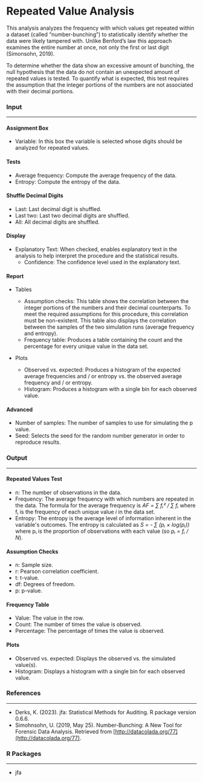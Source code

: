Repeated Value Analysis
===

This analysis analyzes the frequency with which values get repeated within a dataset (called “number-bunching”) to statistically identify whether the data were likely tampered with. Unlike Benford’s law this approach examines the entire number at once, not only the first or last digit (Simonsohn, 2019).

To determine whether the data show an excessive amount of bunching, the null hypothesis that the data do not contain an unexpected amount of repeated values is tested. To quantify what is expected, this test requires the assumption that the integer portions of the numbers are not associated with their decimal portions.

### Input
---

#### Assignment Box
- Variable: In this box the variable is selected whose digits should be analyzed for repeated values.

#### Tests
- Average frequency: Compute the average frequency of the data.
- Entropy: Compute the entropy of the data.

#### Shuffle Decimal Digits
- Last: Last decimal digit is shuffled.
- Last two: Last two decimal digits are shuffled.
- All: All decimal digits are shuffled.

#### Display
- Explanatory Text: When checked, enables explanatory text in the analysis to help interpret the procedure and the statistical results.
  - Confidence: The confidence level used in the explanatory text.

#### Report
- Tables
  - Assumption checks: This table shows the correlation between the integer portions of the numbers and their decimal counterparts. To meet the required assumptions for this procedure, this correlation must be non-existent. This table also displays the correlation between the samples of the two simulation runs (average frequency and entropy).
  - Frequency table: Produces a table containing the count and the percentage for every unique value in the data set.

- Plots
  - Observed vs. expected: Produces a histogram of the expected average frequencies and / or entropy vs. the observed average frequency and / or entropy.
  - Histogram: Produces a histogram with a single bin for each observed value.

#### Advanced
- Number of samples: The number of samples to use for simulating the p value.
- Seed: Selects the seed for the random number generator in order to reproduce results.

### Output
---

#### Repeated Values Test
- n: The number of observations in the data.
- Frequency: The average frequency with which numbers are repeated in the data. The formula for the average frequency is *AF = &#8721; f&#7522;&#178; / &#8721; f&#7522;* where f&#7522; is the frequency of each unique value *i* in the data set.
- Entropy: The entropy is the average level of information inherent in the variable's outcomes. The entropy is calculated as *S = - &#8721; (p&#7522; &#215; log(p&#7522;))* where p&#7522; is the proportion of observations with each value (so *p&#7522; = f&#7522; / N*).

#### Assumption Checks
- n: Sample size.
- r: Pearson correlation coefficient.
- t: t-value.
- df: Degrees of freedom.
- p: p-value.

#### Frequency Table
- Value: The value in the row.
- Count: The number of times the value is observed.
- Percentage: The percentage of times the value is observed.

#### Plots
- Observed vs. expected: Displays the observed vs. the simulated value(s).
- Histogram: Displays a histogram with a single bin for each observed value.

### References
---
- Derks, K. (2023). jfa: Statistical Methods for Auditing. R package version 0.6.6.
- Simohnsohn, U. (2019, May 25). Number-Bunching: A New Tool for Forensic Data Analysis. Retrieved from [http://datacolada.org/77](http://datacolada.org/77).

### R Packages
---
- jfa
